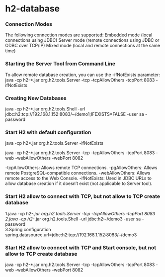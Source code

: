 # h2-database

### Connection Modes
The following connection modes are supported:
Embedded mode (local connections using JDBC)
Server mode (remote connections using JDBC or ODBC over TCP/IP)
Mixed mode (local and remote connections at the same time)


### Starting the Server Tool from Command Line
To allow remote database creation, you can use the -ifNotExists parameter:
java -cp h2-*.jar org.h2.tools.Server -tcp -tcpAllowOthers -tcpPort 8083 -ifNotExists

### Creating New Databases
java -cp h2-*.jar org.h2.tools.Shell -url jdbc:h2:tcp://192.168.1.152:8083/~/demo1;IFEXISTS=FALSE -user sa -password



### Start H2 with default configuration
 java -cp h2*.jar org.h2.tools.Server -ifNotExists


java -cp h2-*.jar org.h2.tools.Server -tcp -tcpAllowOthers -tcpPort 8083 -web -webAllowOthers -webPort 8082




-tcpAllowOthers: Allows remote TCP connections.
-pgAllowOthers: Allows remote PostgreSQL-compatible connections.
-webAllowOthers: Allows remote access to the Web Console.
-ifNotExists: Used in JDBC URLs to allow database creation if it doesn’t exist (not applicable to Server tool).

### Start H2 allow to connect with TCP, but not allow to TCP create database
1.java -cp h2-*.jar org.h2.tools.Server -tcp -tcpAllowOthers -tcpPort 8083\
2.java -cp h2-*.jar org.h2.tools.Shell -url jdbc:h2:`~`/demo3 -user sa -password\
3.Spring configuration spring.datasource.url=jdbc:h2:tcp://192.168.1.152:8083/`~`/demo3

### Start H2 allow to connect with TCP and Start console, but not allow to TCP create database
java -cp h2-*.jar org.h2.tools.Server -tcp -tcpAllowOthers -tcpPort 8083 -web -webAllowOthers -webPort 8082
